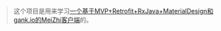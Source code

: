 >这个项目是用来学习[一个基于MVP+Retrofit+RxJava+MaterialDesign和gank.io的MeiZhi客户端](https://github.com/PleaseCallMeCoder/PrettyGirls)的。
